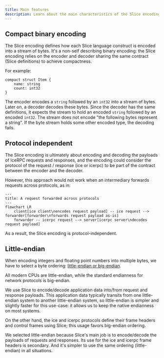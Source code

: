 ```yaml
---
title: Main features
description: Learn about the main characteristics of the Slice encoding.
---
```




## Compact binary encoding

The Slice encoding defines how each Slice language construct is encoded into a stream of bytes. It's a non-self
describing binary encoding: the Slice encoding relies on the encoder and decoder sharing the same contract (Slice
definitions) to achieve compactness.

For example:
```slice
compact struct Item {
    name: string
    count: int32
}
```

The encoder encodes a `string` followed by an `int32` into a stream of bytes. Later on, a decoder decodes these bytes.
Since the decoder has the same definitions, it expects the stream to hold an encoded `string` followed by an
encoded `int32`. The stream does not encode "the following bytes represent a string". If the byte stream holds some
other encoded type, the decoding fails.

## Protocol independent

The Slice encoding is ultimately about encoding and decoding the payloads of IceRPC requests and responses, and the
encoding could consider the protocol of the request / response (ice or icerpc) to be part of the contract between the
encoder and the decoder.

However, this approach would not work when an intermediary forwards requests across protocols, as in:

```mermaid
---
title: A request forwarded across protocols
---
flowchart LR
    client[ice client\nencodes request payload] -- ice request --> forwarder[forwarder\nforwards request payload as-is]
    forwarder -- icerpc request --> server[icerpc server\ndecodes request payload]
```

As a result, the Slice encoding is protocol-independent.

## Little-endian

When encoding integers and floating point numbers into multiple bytes, we have to select a byte ordering:
[little-endian or big-endian](https://en.wikipedia.org/wiki/Endianness).

All modern CPUs are little-endian, while the standard endianness for network protocols is big-endian.

We use Slice to encode/decode application data into/from request and response payloads. This application data typically
transits from one little-endian system to another little-endian system, so little-endian is simpler and slightly faster
for this use-case: it allows us to keep the native endianness on most systems.

On the other hand, the ice and icerpc protocols define their frame headers and control frames using Slice; this usage
favors big-endian ordering.

We selected little-endian because Slice's main job is to encode/decode the payloads of requests and responses. Its use
for the ice and icerpc frame headers is secondary. And it's simpler to use the same ordering (little-endian) in all
situations.
